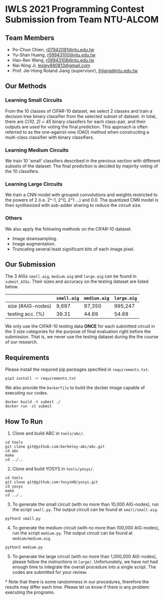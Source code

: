 # IWLS 2021 Programming Contest Submission from Team NTU-ALCOM

## Team Members
- Po-Chun Chien, r07942091@ntu.edu.tw
- Yu-Shan Huang, r09943100@ntu.edu.tw
- Hao-Ren Wang, r09943108@ntu.edu.tw
- Nai-Ning Ji, lesley880813@gmail.com
- Prof. Jie-Hong Roland Jiang (supervisor), jhjiang@ntu.edu.tw

## Our Methods
### Learning Small Circuits
From the 10 classes of CIFAR-10 dataset, we select 2 classes and train a decision tree binary classifier from the selected subset of dataset. In total, there are *C(10, 2) = 45* binary classifers for each class-pair, and their outputs are used for voting the final prediction. This approach is often referred to as the one-against-one (OAO) method when constructing a multi-class classifier with binary classifiers.

### Learning Medium Circuits
We train 10 'small' classifers described in the previous section with different subsets of the dataset. The final prediction is decided by majority voting of the 10 classifers.

### Learning Large Circuits
We train a CNN model with grouped convolutions and weights restricted to the powers of 2 (i.e. 2^-1, 2^0, 2^1 ...) and 0.0. The quantized CNN model is then synthesized with sub-adder sharing to reduce the circuit size.

### Others
We also apply the following methods on the CIFAR-10 dataset.
- Image downsampling.
- Image augmentation.
- Truncating several least significant bits of each image pixel.

## Our Submission
The 3 AIGs `small.aig`, `medium.aig` and `large.aig` can be found in `submit_AIGs`. Their sizes and accuracy on the testing dataset are listed below.

|                   | `small.aig` | `medium.aig`| `large.aig` |
|-------------------|-------------|-------------|-------------|
| size (#AIG-nodes) |       9,697 |      97,350 |     995,247 |
|  testing acc. (%) |       39.31 |       44.69 |       54.68 |

We only use the CIFAR-10 testing data **ONCE** for each submitted circuit in the 3 size categories for the purpose of final evaluation right before the submission. That is, we never use the testing dataset during the the course of our research.

## Requirements
Please install the required pip packages specified in `requirements.txt`.
```
pip3 install -r requirements.txt
```
We also provide the `Dockerfile` to build the docker image capable of executing our codes.
```
docker build -t submit ./
docker run -it submit
```

## How To Run
1. Clone and build ABC in `tools/abc/`.
```
cd tools
git clone git@github.com:berkeley-abc/abc.git
cd abc
make
cd ../..
```

2. Clone and build YOSYS in `tools/yosys/`.
```
cd tools
git clone git@github.com:YosysHQ/yosys.git
cd yosys
make
cd ../..
```

3. To generate the small circuit (with no more than 10,000 AIG-nodes), run the script `small.py`. The output circuit can be found at `small/small.aig`.
```
python3 small.py
```

4. To generate the medium circuit (with no more than 100,000 AIG-nodes), run the script `medium.py`. The output circuit can be found at `medium/medium.aig`.
```
python3 medium.py
```

5. To generate the large circuit (with no more than 1,000,000 AIG-nodes), please follow the instructions in `large/`. Unfortunately, we have not had enough time to integrate the overall procedure into a single script. The codes are submitted for your review.

\* Note that there is some randomness in our procedures, therefore the results may differ each time. Please let us know if there is any problem executing the programs.
